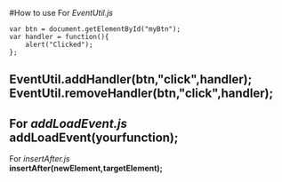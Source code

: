 #How to use
For *EventUtil.js*  
```  
var btn = document.getElementById("myBtn");
var handler = function(){
	alert("Clicked");
};  
```
**EventUtil.addHandler(btn,"click",handler);**  
**EventUtil.removeHandler(btn,"click",handler);**  
--  
For *addLoadEvent.js*  
**addLoadEvent(yourfunction);**
--
For *insertAfter.js*  
**insertAfter(newElement,targetElement);**